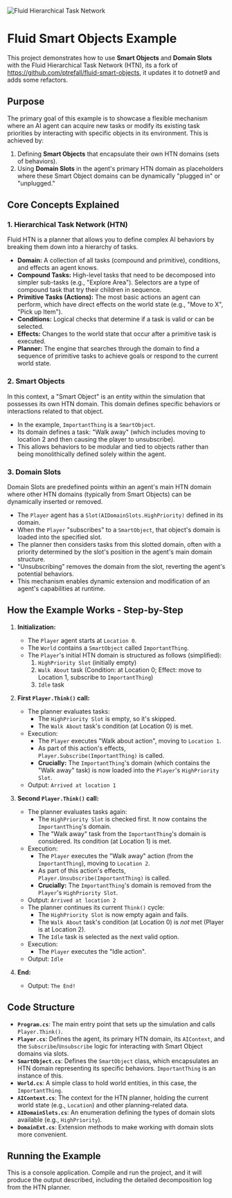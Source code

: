 ![Fluid Hierarchical Task Network](https://i.imgur.com/xKfIV0f.png)

# Fluid Smart Objects Example

This project demonstrates how to use **Smart Objects** and **Domain Slots** with the Fluid Hierarchical Task Network (HTN), its a fork of https://github.com/ptrefall/fluid-smart-objects, it updates it to dotnet9 and adds some refactors.

## Purpose

The primary goal of this example is to showcase a flexible mechanism where an AI agent can acquire new tasks or modify its existing task priorities by interacting with specific objects in its environment. This is achieved by:

1.  Defining **Smart Objects** that encapsulate their own HTN domains (sets of behaviors).
2.  Using **Domain Slots** in the agent's primary HTN domain as placeholders where these Smart Object domains can be dynamically "plugged in" or "unplugged."

## Core Concepts Explained

### 1. Hierarchical Task Network (HTN)

Fluid HTN is a planner that allows you to define complex AI behaviors by breaking them down into a hierarchy of tasks.

- **Domain:** A collection of all tasks (compound and primitive), conditions, and effects an agent knows.
- **Compound Tasks:** High-level tasks that need to be decomposed into simpler sub-tasks (e.g., "Explore Area"). Selectors are a type of compound task that try their children in sequence.
- **Primitive Tasks (Actions):** The most basic actions an agent can perform, which have direct effects on the world state (e.g., "Move to X", "Pick up Item").
- **Conditions:** Logical checks that determine if a task is valid or can be selected.
- **Effects:** Changes to the world state that occur after a primitive task is executed.
- **Planner:** The engine that searches through the domain to find a sequence of primitive tasks to achieve goals or respond to the current world state.

### 2. Smart Objects

In this context, a "Smart Object" is an entity within the simulation that possesses its own HTN domain. This domain defines specific behaviors or interactions related to that object.

- In the example, `ImportantThing` is a `SmartObject`.
- Its domain defines a task: "Walk away" (which includes moving to location 2 and then causing the player to unsubscribe).
- This allows behaviors to be modular and tied to objects rather than being monolithically defined solely within the agent.

### 3. Domain Slots

Domain Slots are predefined points within an agent's main HTN domain where other HTN domains (typically from Smart Objects) can be dynamically inserted or removed.

- The `Player` agent has a `Slot(AIDomainSlots.HighPriority)` defined in its domain.
- When the `Player` "subscribes" to a `SmartObject`, that object's domain is loaded into the specified slot.
- The planner then considers tasks from this slotted domain, often with a priority determined by the slot's position in the agent's main domain structure.
- "Unsubscribing" removes the domain from the slot, reverting the agent's potential behaviors.
- This mechanism enables dynamic extension and modification of an agent's capabilities at runtime.

## How the Example Works - Step-by-Step

1.  **Initialization:**

    - The `Player` agent starts at `Location 0`.
    - The `World` contains a `SmartObject` called `ImportantThing`.
    - The `Player`'s initial HTN domain is structured as follows (simplified):
      1.  `HighPriority Slot` (initially empty)
      2.  `Walk About` task (Condition: at Location 0; Effect: move to Location 1, subscribe to `ImportantThing`)
      3.  `Idle` task

2.  **First `Player.Think()` call:**

    - The planner evaluates tasks:
      - The `HighPriority Slot` is empty, so it's skipped.
      - The `Walk About` task's condition (at Location 0) is met.
    - Execution:
      - The `Player` executes "Walk about action", moving to `Location 1`.
      - As part of this action's effects, `Player.Subscribe(ImportantThing)` is called.
      - **Crucially:** The `ImportantThing`'s domain (which contains the "Walk away" task) is now loaded into the `Player`'s `HighPriority Slot`.
    - Output: `Arrived at location 1`

3.  **Second `Player.Think()` call:**

    - The planner evaluates tasks again:
      - The `HighPriority Slot` is checked first. It now contains the `ImportantThing`'s domain.
      - The "Walk away" task from the `ImportantThing`'s domain is considered. Its condition (at Location 1) is met.
    - Execution:
      - The `Player` executes the "Walk away" action (from the `ImportantThing`), moving to `Location 2`.
      - As part of this action's effects, `Player.Unsubscribe(ImportantThing)` is called.
      - **Crucially:** The `ImportantThing`'s domain is removed from the `Player`'s `HighPriority Slot`.
    - Output: `Arrived at location 2`
    - The planner continues its current `Think()` cycle:
      - The `HighPriority Slot` is now empty again and fails.
      - The `Walk About` task's condition (at Location 0) is _not_ met (Player is at Location 2).
      - The `Idle` task is selected as the next valid option.
    - Execution:
      - The `Player` executes the "Idle action".
    - Output: `Idle`

4.  **End:**
    - Output: `The End!`

## Code Structure

- **`Program.cs`**: The main entry point that sets up the simulation and calls `Player.Think()`.
- **`Player.cs`**: Defines the agent, its primary HTN domain, its `AIContext`, and the `Subscribe`/`Unsubscribe` logic for interacting with Smart Object domains via slots.
- **`SmartObject.cs`**: Defines the `SmartObject` class, which encapsulates an HTN domain representing its specific behaviors. `ImportantThing` is an instance of this.
- **`World.cs`**: A simple class to hold world entities, in this case, the `ImportantThing`.
- **`AIContext.cs`**: The context for the HTN planner, holding the current world state (e.g., `Location`) and other planning-related data.
- **`AIDomainSlots.cs`**: An enumeration defining the types of domain slots available (e.g., `HighPriority`).
- **`DomainExt.cs`**: Extension methods to make working with domain slots more convenient.

## Running the Example

This is a console application. Compile and run the project, and it will produce the output described, including the detailed decomposition log from the HTN planner.
